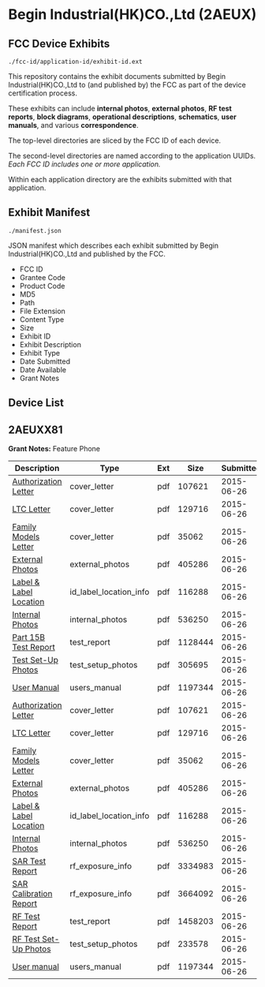 # Begin Industrial(HK)CO.,Ltd (2AEUX)
## FCC Device Exhibits

```
./fcc-id/application-id/exhibit-id.ext
```

This repository contains the exhibit documents submitted by Begin Industrial(HK)CO.,Ltd to (and published by) the FCC as part of the device certification process.

These exhibits can include **internal photos**, **external photos**, **RF test reports**, **block diagrams**, **operational descriptions**, **schematics**, **user manuals**, and various **correspondence**.

The top-level directories are sliced by the FCC ID of each device.

The second-level directories are named according to the application UUIDs. *Each FCC ID includes one or more application.*

Within each application directory are the exhibits submitted with that application. 

## Exhibit Manifest

```
./manifest.json
```

JSON manifest which describes each exhibit submitted by Begin Industrial(HK)CO.,Ltd and published by the FCC.

- FCC ID
- Grantee Code
- Product Code
- MD5
- Path
- File Extension
- Content Type
- Size
- Exhibit ID
- Exhibit Description
- Exhibit Type
- Date Submitted
- Date Available
- Grant Notes

## Device List
## 2AEUXX81
**Grant Notes:** Feature Phone

| Description | Type | Ext | Size | Submitted | Available |
| ----------- | ---- | --- | ---- | --------- | --------- |
| [Authorization Letter](2AEUXX81/001501a43024f29b9901c14eb3b6b2cb/2658791.pdf) | cover_letter | pdf | 107621 | 2015-06-26 | 2015-06-26 |
| [LTC Letter](2AEUXX81/001501a43024f29b9901c14eb3b6b2cb/2658792.pdf) | cover_letter | pdf | 129716 | 2015-06-26 | 2015-06-26 |
| [Family Models Letter](2AEUXX81/001501a43024f29b9901c14eb3b6b2cb/2658793.pdf) | cover_letter | pdf | 35062 | 2015-06-26 | 2015-06-26 |
| [External Photos](2AEUXX81/001501a43024f29b9901c14eb3b6b2cb/2658794.pdf) | external_photos | pdf | 405286 | 2015-06-26 | 2015-06-26 |
| [Label & Label Location](2AEUXX81/001501a43024f29b9901c14eb3b6b2cb/2658795.pdf) | id_label_location_info | pdf | 116288 | 2015-06-26 | 2015-06-26 |
| [Internal Photos](2AEUXX81/001501a43024f29b9901c14eb3b6b2cb/2658796.pdf) | internal_photos | pdf | 536250 | 2015-06-26 | 2015-06-26 |
| [Part 15B Test Report](2AEUXX81/001501a43024f29b9901c14eb3b6b2cb/2658824.pdf) | test_report | pdf | 1128444 | 2015-06-26 | 2015-06-26 |
| [Test Set-Up Photos](2AEUXX81/001501a43024f29b9901c14eb3b6b2cb/2658825.pdf) | test_setup_photos | pdf | 305695 | 2015-06-26 | 2015-06-26 |
| [User Manual](2AEUXX81/001501a43024f29b9901c14eb3b6b2cb/2658802.pdf) | users_manual | pdf | 1197344 | 2015-06-26 | 2015-06-26 |
| [Authorization Letter](2AEUXX81/dd159377aa4de564f9a7c2b1ce67026f/2658791.pdf) | cover_letter | pdf | 107621 | 2015-06-26 | 2015-06-26 |
| [LTC Letter](2AEUXX81/dd159377aa4de564f9a7c2b1ce67026f/2658792.pdf) | cover_letter | pdf | 129716 | 2015-06-26 | 2015-06-26 |
| [Family Models Letter](2AEUXX81/dd159377aa4de564f9a7c2b1ce67026f/2658793.pdf) | cover_letter | pdf | 35062 | 2015-06-26 | 2015-06-26 |
| [External Photos](2AEUXX81/dd159377aa4de564f9a7c2b1ce67026f/2658794.pdf) | external_photos | pdf | 405286 | 2015-06-26 | 2015-06-26 |
| [Label & Label Location](2AEUXX81/dd159377aa4de564f9a7c2b1ce67026f/2658795.pdf) | id_label_location_info | pdf | 116288 | 2015-06-26 | 2015-06-26 |
| [Internal Photos](2AEUXX81/dd159377aa4de564f9a7c2b1ce67026f/2658796.pdf) | internal_photos | pdf | 536250 | 2015-06-26 | 2015-06-26 |
| [SAR Test Report](2AEUXX81/dd159377aa4de564f9a7c2b1ce67026f/2658800.pdf) | rf_exposure_info | pdf | 3334983 | 2015-06-26 | 2015-06-26 |
| [SAR Calibration Report](2AEUXX81/dd159377aa4de564f9a7c2b1ce67026f/2658814.pdf) | rf_exposure_info | pdf | 3664092 | 2015-06-26 | 2015-06-26 |
| [RF Test Report](2AEUXX81/dd159377aa4de564f9a7c2b1ce67026f/2658815.pdf) | test_report | pdf | 1458203 | 2015-06-26 | 2015-06-26 |
| [RF Test Set-Up Photos](2AEUXX81/dd159377aa4de564f9a7c2b1ce67026f/2658816.pdf) | test_setup_photos | pdf | 233578 | 2015-06-26 | 2015-06-26 |
| [User manual](2AEUXX81/dd159377aa4de564f9a7c2b1ce67026f/2658802.pdf) | users_manual | pdf | 1197344 | 2015-06-26 | 2015-06-26 |
